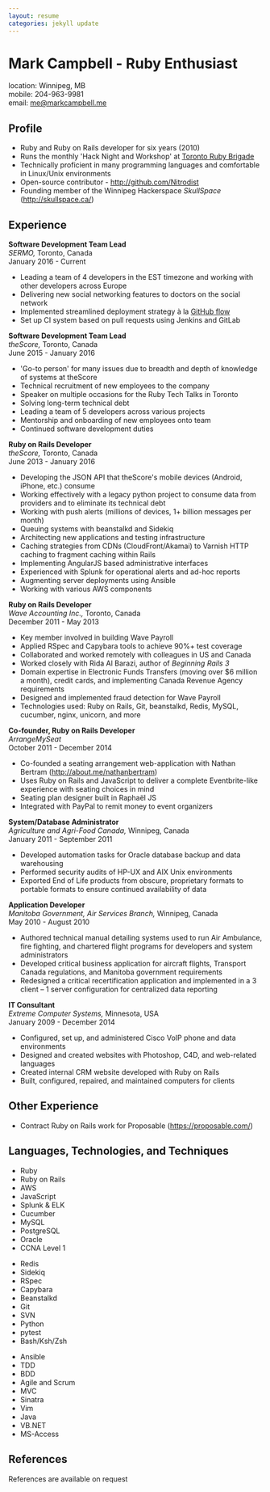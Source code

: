 ```yaml
---
layout: resume
categories: jekyll update
---
```


# Mark Campbell - Ruby Enthusiast

location: Winnipeg, MB  
mobile: 204-963-9981  
email: [me@markcampbell.me](mailto:me@markcampbell.me)

## Profile

* Ruby and Ruby on Rails developer for six years (2010)
* Runs the monthly 'Hack Night and Workshop' at [Toronto Ruby Brigade](http://www.meetup.com/torontoruby/)
* Technically proficient in many programming languages and comfortable in Linux/Unix environments
* Open-source contributor - <a href="http://github.com/Nitrodist">http://github.com/Nitrodist</a>
* Founding member of the Winnipeg Hackerspace *SkullSpace* (<a href="http://skullspace.ca/">http://skullspace.ca/</a>)

## Experience

<p style="page-break-before: initial">
<strong>Software Development Team Lead</strong>
<br>
<em>SERMO,</em> Toronto, Canada
<br>
January 2016 - Current
</p>

* Leading a team of 4 developers in the EST timezone and working with other developers across Europe
* Delivering new social networking features to doctors on the social network
* Implemented streamlined deployment strategy à la [GitHub flow](http://scottchacon.com/2011/08/31/github-flow.html)
* Set up CI system based on pull requests using Jenkins and GitLab

<p style="page-break-before: initial">
<strong>Software Development Team Lead</strong>
<br>
<em>theScore,</em> Toronto, Canada
<br>
June 2015 - January 2016
</p>

* 'Go-to person' for many issues due to breadth and depth of knowledge of systems at theScore
* Technical recruitment of new employees to the company
* Speaker on multiple occasions for the Ruby Tech Talks in Toronto
* Solving long-term technical debt
* Leading a team of 5 developers across various projects
* Mentorship and onboarding of new employees onto team
* Continued software development duties

<p style="page-break-before: initial">
<strong>Ruby on Rails Developer</strong>
<br>
<em>theScore,</em> Toronto, Canada
<br>
June 2013 - January 2016
</p>

* Developing the JSON API that theScore's mobile devices (Android, iPhone, etc.) consume
* Working effectively with a legacy python project to consume data from providers and to eliminate its technical debt
* Working with push alerts (millions of devices, 1+ billion messages per month)
* Queuing systems with beanstalkd and Sidekiq
* Architecting new applications and testing infrastructure
* Caching strategies from CDNs (CloudFront/Akamai) to Varnish HTTP caching to fragment caching within Rails
* Implementing AngularJS based administrative interfaces
* Experienced with Splunk for operational alerts and ad-hoc reports
* Augmenting server deployments using Ansible
* Working with various AWS components

<p style="page-break-before: initial">
<strong>Ruby on Rails Developer</strong>
<br>
<em>Wave Accounting Inc.,</em> Toronto, Canada
<br>
December 2011 - May 2013
</p>

* Key member involved in building Wave Payroll
* Applied RSpec and Capybara tools to achieve 90%+ test coverage
* Collaborated and worked remotely with colleagues in US and Canada
* Worked closely with Rida Al Barazi, author of *Beginning Rails 3*
* Domain expertise in Electronic Funds Transfers (moving over $6 million a month), credit cards, and implementing Canada Revenue Agency requirements
* Designed and implemented fraud detection for Wave Payroll
* Technologies used: Ruby on Rails, Git, beanstalkd, Redis, MySQL, cucumber, nginx, unicorn, and more

<p style="page-break-before: initial">
<strong>Co-founder, Ruby on Rails Developer</strong>
<br>
<em>ArrangeMySeat</em>
<br>
October 2011 - December 2014
</p>

* Co-founded a seating arrangement web-application with Nathan Bertram (<a href="http://about.me/nathanbertram">http://about.me/nathanbertram</a>)
* Uses Ruby on Rails and JavaScript to deliver a complete Eventbrite-like experience with seating choices in mind
* Seating plan designer built in Raphaël JS
* Integrated with PayPal to remit money to event organizers

<p style="page-break-before: always">
<strong>System/Database Administrator</strong>
<br>
<em>Agriculture and Agri-Food Canada,</em> Winnipeg, Canada
<br>
January 2011 - September 2011
</p>

* Developed automation tasks for Oracle database backup and data warehousing
* Performed security audits of HP-UX and AIX Unix environments
* Exported End of Life products from obscure, proprietary formats to portable formats to ensure continued availability of data

<p style="page-break-before: initial">
<strong>Application Developer</strong>
<br>
<em>Manitoba Government, Air Services Branch,</em> Winnipeg, Canada
<br>
May 2010 - August 2010
</p>

* Authored technical manual detailing systems used to run Air Ambulance, fire fighting, and chartered flight programs for developers and system administrators
* Developed critical business application for aircraft flights, Transport Canada regulations, and Manitoba government requirements
* Redesigned a critical recertification application and implemented in a 3 client – 1 server configuration for centralized data reporting

<p style="page-break-before: initial">
<strong>IT Consultant</strong>
<br>
<em>Extreme Computer Systems,</em> Minnesota, USA
<br>
January 2009 - December 2014
</p>

* Configured, set up, and administered Cisco VoIP phone and data environments
* Designed and created websites with Photoshop, C4D, and web-related languages
* Created internal CRM website developed with Ruby on Rails
* Built, configured, repaired, and maintained computers for clients

## Other Experience

* Contract Ruby on Rails work for Proposable (<a href="https://proposable.com">https://proposable.com/</a>)

<h2 style="page-break-before: always">Languages, Technologies, and Techniques</h2>

<div class="tech_langs">
  <ul>
    <li>Ruby</li>
    <li>Ruby on Rails</li>
    <li>AWS</li>
    <li>JavaScript</li>
    <li>Splunk & ELK</li>
    <li>Cucumber</li>
    <li>MySQL</li>
    <li>PostgreSQL</li>
    <li>Oracle</li>
    <li>CCNA Level 1</li>
  </ul>
</div>
<div class="tech_langs">
  <ul>
    <li>Redis</li>
    <li>Sidekiq</li>
    <li>RSpec</li>
    <li>Capybara</li>
    <li>Beanstalkd</li>
    <li>Git</li>
    <li>SVN</li>
    <li>Python</li>
    <li>pytest</li>
    <li>Bash/Ksh/Zsh</li>
  </ul>
</div>
<div class="tech_langs">
  <ul>
    <li>Ansible</li>
    <li>TDD</li>
    <li>BDD</li>
    <li>Agile and Scrum</li>
    <li>MVC</li>
    <li>Sinatra</li>
    <li>Vim</li>
    <li>Java</li>
    <li>VB.NET</li>
    <li>MS-Access</li>
  </ul>
</div>

## References

References are available on request
